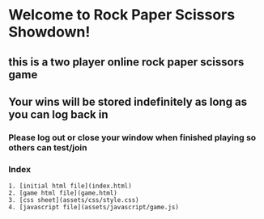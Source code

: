 # **Welcome to Rock Paper Scissors Showdown!**

## this is a **two** player online rock paper scissors game
## Your wins will be stored indefinitely as long as you can log back in
### Please log out or close your window when finished playing so others can test/join

### Index
    1. [initial html file](index.html)
    2. [game html file](game.html)
    3. [css sheet](assets/css/style.css)
    4. [javascript file](assets/javascript/game.js)

